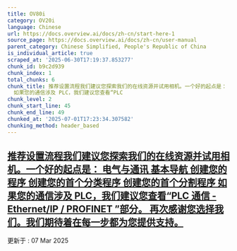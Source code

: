 ```yaml
---
title: OV80i
category: OV20i
language: Chinese
url: https://docs.overview.ai/docs/zh-cn/start-here-1
source_page: https://docs.overview.ai/docs/zh-cn/user-manual
parent_category: Chinese Simplified, People's Republic of China
is_individual_article: true
scraped_at: '2025-06-30T17:19:37.853277'
chunk_id: b9c2d939
chunk_index: 1
total_chunks: 6
chunk_title: 推荐设置流程我们建议您探索我们的在线资源并试用相机。一个好的起点是： 电气与通讯 基本导航 创建您的程序 创建您的首个分类程序 创建您的首个分割程序
  如果您的通信涉及 PLC，我们建议您查看“PLC
chunk_level: 2
chunk_start_line: 45
chunk_end_line: 49
chunked_at: '2025-07-01T17:23:34.307582'
chunking_method: header_based
---
```


## [推荐设置流程我们建议您探索我们的在线资源并试用相机。一个好的起点是： 电气与通讯 基本导航 创建您的程序 创建您的首个分类程序 创建您的首个分割程序 如果您的通信涉及 PLC，我们建议您查看“PLC 通信 - Ethernet/IP / PROFINET ”部分。 再次感谢您选择我们。我们期待着在每一步都为您提供支持。](/docs/zh-cn/ov80i-recommended-setup-flow)

更新于 : 07 Mar 2025
